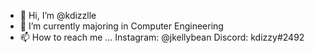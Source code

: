 - 👋 Hi, I’m @kdizzlle
- 🌱 I’m currently majoring in Computer Engineering
- 📫 How to reach me ... Instagram: @jkellybean      Discord: kdizzy#2492

<!---
kdizzlle/kdizzlle is a ✨ special ✨ repository because its `README.md` (this file) appears on your GitHub profile.
You can click the Preview link to take a look at your changes.
--->
